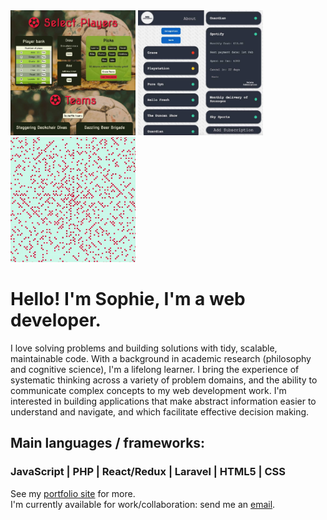<img src="assets/sop-sqr.jpg" width="200" height="200">
<img src="assets/st-sqr.jpg" width="200" height="200">
<img src="assets/ulam.jpg" width="200" height="200">

# Hello! I'm Sophie, I'm a web developer. 

I love solving problems and building solutions with tidy, scalable, maintainable code. With a background in academic research (philosophy and cognitive science), I'm a lifelong learner. I bring the experience of systematic thinking across a variety of problem domains, and the ability to communicate complex concepts to my web development work. I'm interested in building applications that make abstract information easier to understand and navigate, and which facilitate effective decision making.


## Main languages / frameworks:
### JavaScript | PHP | React/Redux | Laravel | HTML5 | CSS 

See my [portfolio site](https://ammersive.github.io/portfolio/) for more.  
I'm currently available for work/collaboration: send me an [email](mailto:sophie.stammers@gmail.com).